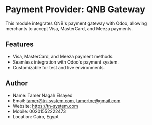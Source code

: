 # Payment Provider: QNB Gateway

This module integrates QNB's payment gateway with Odoo, allowing merchants to accept Visa, MasterCard, and Meeza payments.

## Features
- Visa, MasterCard, and Meeza payment methods.
- Seamless integration with Odoo's payment system.
- Customizable for test and live environments.

## Author
- Name: Tamer Nagah Elsayed
- Email: tamer@tn-system.com, tamertne@gmail.com
- Website: https://tn-system.com
- Mobile: 00201552222473
- Location: Cairo, Egypt
